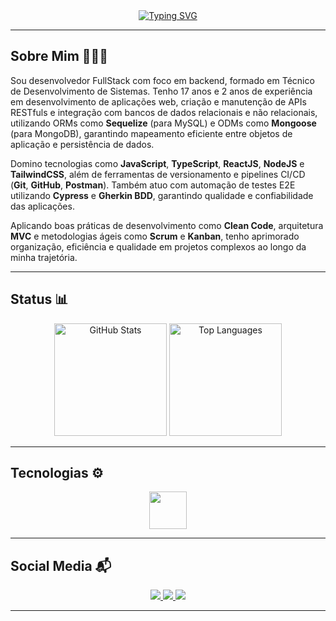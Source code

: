 <!-- ✨ PERFIL GITHUB: DevVitorLevi -->
<div align="center">
  <a href="https://git.io/typing-svg">
    <img
      src="https://readme-typing-svg.demolab.com?font=Fira+Code&weight=500&size=30&duration=3000&pause=1000&color=5800F7&background=AAEE6600&width=635&lines=Hello+World!+Me+Chamo+Vitor+Levi;Desenvolvedor+Full-Stack"
      alt="Typing SVG"
    />
  </a>
</div>

---

<h2 align="left">Sobre Mim 🙋🏾‍♂️</h2>

<p align="left">
  Sou desenvolvedor FullStack com foco em backend, formado em Técnico de Desenvolvimento de Sistemas.
  Tenho 17 anos e 2 anos de experiência em desenvolvimento de aplicações web, criação e manutenção de APIs RESTfuls
  e integração com bancos de dados relacionais e não relacionais, utilizando ORMs como <strong>Sequelize</strong> (para MySQL)
  e ODMs como <strong>Mongoose</strong> (para MongoDB), garantindo mapeamento eficiente entre objetos de aplicação e persistência de dados.
</p>

<p align="left">
  Domino tecnologias como <strong>JavaScript</strong>, <strong>TypeScript</strong>, <strong>ReactJS</strong>, <strong>NodeJS</strong> e <strong>TailwindCSS</strong>,
  além de ferramentas de versionamento e pipelines CI/CD (<strong>Git</strong>, <strong>GitHub</strong>, <strong>Postman</strong>).
  Também atuo com automação de testes E2E utilizando <strong>Cypress</strong> e <strong>Gherkin BDD</strong>, garantindo qualidade e confiabilidade das aplicações.
</p>

<p align="left">
  Aplicando boas práticas de desenvolvimento como <strong>Clean Code</strong>, arquitetura <strong>MVC</strong> e metodologias ágeis como
  <strong>Scrum</strong> e <strong>Kanban</strong>, tenho aprimorado organização, eficiência e qualidade em projetos complexos ao longo da minha trajetória.
</p>

---

<h2 align="left">Status 📊</h2>

<div align="center">
  <img
    src="https://github-readme-stats.vercel.app/api?username=DevVitorlevi&show_icons=true&theme=tokyonight&hide_border=true&include_all_commits=true&count_private=true"
    height="180"
    alt="GitHub Stats"
  />
  <img
    src="https://github-readme-stats.vercel.app/api/top-langs?username=DevVitorlevi&layout=compact&langs_count=8&theme=tokyonight&hide_border=true"
    height="180"
    alt="Top Languages"
  />
</div>

---

<h2 align="left">Tecnologias ⚙️</h2>

<div align="center">
  <img src="https://skillicons.dev/icons?i=html,css,js,ts,nodejs,react,tailwind,styledcomponents,mysql,mongodb,sequelize,git,githubactions,cypress,postman" height="60" />
</div>

---

<h2 align="left">Social Media 📬</h2>

<div align="center">
  <a href="mailto:vitorlevidev@gmail.com" target="_blank">
    <img src="https://img.shields.io/badge/Email-D14836?style=for-the-badge&logo=gmail&logoColor=white" />
  </a>
  <a href="https://linkedin.com/in/devvitorlevi" target="_blank">
    <img src="https://img.shields.io/badge/LinkedIn-0077B5?style=for-the-badge&logo=linkedin&logoColor=white" />
  </a>
  <a href="https://github.com/DevVitorlevi" target="_blank">
    <img src="https://img.shields.io/badge/GitHub-000?style=for-the-badge&logo=github&logoColor=white" />
  </a>
</div>

---
